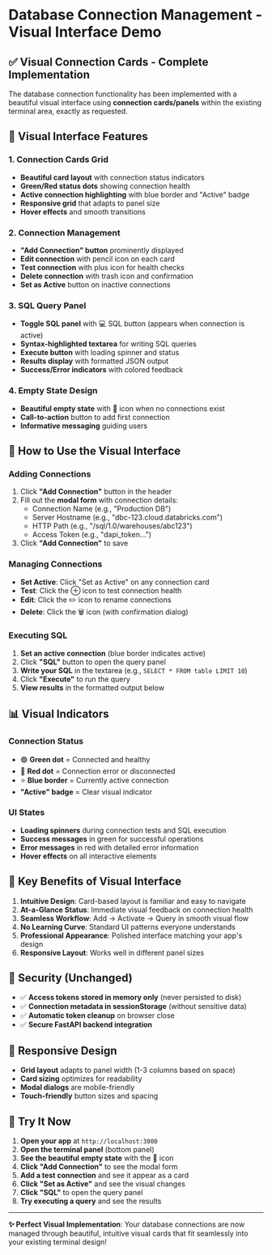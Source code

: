 # Database Connection Management - Visual Interface Demo

## ✅ **Visual Connection Cards - Complete Implementation**

The database connection functionality has been implemented with a beautiful visual interface using **connection cards/panels** within the existing terminal area, exactly as requested.

## 🎨 **Visual Interface Features**

### **1. Connection Cards Grid**

- **Beautiful card layout** with connection status indicators
- **Green/Red status dots** showing connection health
- **Active connection highlighting** with blue border and "Active" badge
- **Responsive grid** that adapts to panel size
- **Hover effects** and smooth transitions

### **2. Connection Management**

- **"Add Connection" button** prominently displayed
- **Edit connection** with pencil icon on each card
- **Test connection** with plus icon for health checks
- **Delete connection** with trash icon and confirmation
- **Set as Active** button on inactive connections

### **3. SQL Query Panel**

- **Toggle SQL panel** with 💻 SQL button (appears when connection is active)
- **Syntax-highlighted textarea** for writing SQL queries
- **Execute button** with loading spinner and status
- **Results display** with formatted JSON output
- **Success/Error indicators** with colored feedback

### **4. Empty State Design**

- **Beautiful empty state** with 🔌 icon when no connections exist
- **Call-to-action** button to add first connection
- **Informative messaging** guiding users

## 🚀 **How to Use the Visual Interface**

### **Adding Connections**

1. Click **"Add Connection"** button in the header
2. Fill out the **modal form** with connection details:
   - Connection Name (e.g., "Production DB")
   - Server Hostname (e.g., "dbc-123.cloud.databricks.com")
   - HTTP Path (e.g., "/sql/1.0/warehouses/abc123")
   - Access Token (e.g., "dapi_token...")
3. Click **"Add Connection"** to save

### **Managing Connections**

- **Set Active**: Click "Set as Active" on any connection card
- **Test**: Click the ⊕ icon to test connection health
- **Edit**: Click the ✏️ icon to rename connections
- **Delete**: Click the 🗑️ icon (with confirmation dialog)

### **Executing SQL**

1. **Set an active connection** (blue border indicates active)
2. Click **"SQL"** button to open the query panel
3. **Write your SQL** in the textarea (e.g., `SELECT * FROM table LIMIT 10`)
4. Click **"Execute"** to run the query
5. **View results** in the formatted output below

## 📊 **Visual Indicators**

### **Connection Status**

- 🟢 **Green dot** = Connected and healthy
- 🔴 **Red dot** = Connection error or disconnected
- ⭐ **Blue border** = Currently active connection
- **"Active" badge** = Clear visual indicator

### **UI States**

- **Loading spinners** during connection tests and SQL execution
- **Success messages** in green for successful operations
- **Error messages** in red with detailed error information
- **Hover effects** on all interactive elements

## 🎯 **Key Benefits of Visual Interface**

1. **Intuitive Design**: Card-based layout is familiar and easy to navigate
2. **At-a-Glance Status**: Immediate visual feedback on connection health
3. **Seamless Workflow**: Add → Activate → Query in smooth visual flow
4. **No Learning Curve**: Standard UI patterns everyone understands
5. **Professional Appearance**: Polished interface matching your app's design
6. **Responsive Layout**: Works well in different panel sizes

## 🔐 **Security (Unchanged)**

- ✅ **Access tokens stored in memory only** (never persisted to disk)
- ✅ **Connection metadata in sessionStorage** (without sensitive data)
- ✅ **Automatic token cleanup** on browser close
- ✅ **Secure FastAPI backend integration**

## 📱 **Responsive Design**

- **Grid layout** adapts to panel width (1-3 columns based on space)
- **Card sizing** optimizes for readability
- **Modal dialogs** are mobile-friendly
- **Touch-friendly** button sizes and spacing

## 🧪 **Try It Now**

1. **Open your app** at `http://localhost:3000`
2. **Open the terminal panel** (bottom panel)
3. **See the beautiful empty state** with the 🔌 icon
4. **Click "Add Connection"** to see the modal form
5. **Add a test connection** and see it appear as a card
6. **Click "Set as Active"** and see the visual changes
7. **Click "SQL"** to open the query panel
8. **Try executing a query** and see the results

---

**✨ Perfect Visual Implementation**: Your database connections are now managed through beautiful, intuitive visual cards that fit seamlessly into your existing terminal design!
